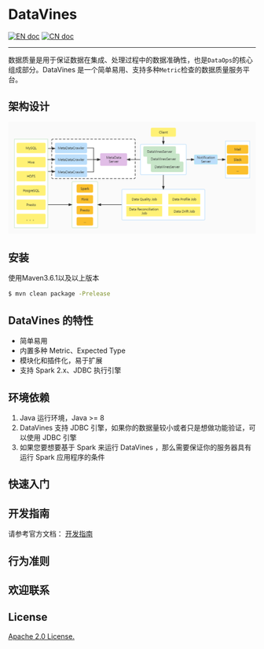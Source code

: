 # DataVines

[![EN doc](https://img.shields.io/badge/document-English-blue.svg)](README.md)
[![CN doc](https://img.shields.io/badge/文档-中文版-blue.svg)](README.zh-CN.md)

---

数据质量是用于保证数据在集成、处理过程中的数据准确性，也是`DataOps`的核心组成部分。DataVines 是一个简单易用、支持多种`Metric`检查的数据质量服务平台。

## 架构设计
![DataVinesArchitecture](docs/img/architecture.jpg)
## 安装

使用Maven3.6.1以及以上版本
```sh
$ mvn clean package -Prelease
```
## DataVines 的特性

* 简单易用
* 内置多种 Metric、Expected Type
* 模块化和插件化，易于扩展
* 支持 Spark 2.x、JDBC 执行引擎

## 环境依赖

1. Java 运行环境，Java >= 8
3. DataVines 支持 JDBC 引擎，如果你的数据量较小或者只是想做功能验证，可以使用 JDBC 引擎
2. 如果您要想要基于 Spark 来运行 DataVines ，那么需要保证你的服务器具有运行 Spark 应用程序的条件

## 快速入门

## 开发指南
请参考官方文档： [开发指南](docs/development/zh-CN/development-environment-setup.md)

## 行为准则

## 欢迎联系

## License
[Apache 2.0 License.](LICENSE)